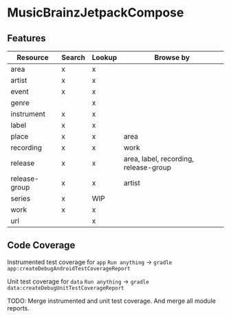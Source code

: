 # MusicBrainzJetpackCompose

## Features

| Resource      | Search | Lookup | Browse by                             |
|---------------|--------|--------|---------------------------------------|
| area          | x      | x      |
| artist        | x      | x      |
| event         | x      | x      |
| genre         |        | x      |
| instrument    | x      | x      |
| label         | x      | x      |
| place         | x      | x      | area                                  |
| recording     | x      | x      | work                                  |
| release       | x      | x      | area, label, recording, release-group |
| release-group | x      | x      | artist                                |
| series        | x      | WIP    |
| work          | x      | x      |
| url           |        | x      |


## Code Coverage

Instrumented test coverage for `app`
`Run anything` -> `gradle app:createDebugAndroidTestCoverageReport`

Unit test coverage for `data`
`Run anything` -> `gradle data:createDebugUnitTestCoverageReport`

TODO: Merge instrumented and unit test coverage. And merge all module reports.

